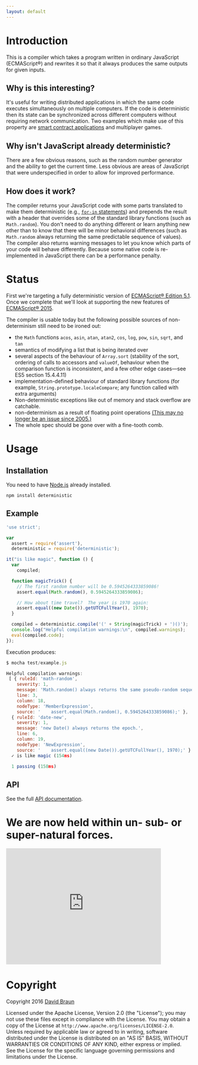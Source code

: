 ```yaml
---
layout: default
---
```

# Introduction

This is a compiler which takes a program written in ordinary JavaScript (ECMAScript®) and rewrites it so that it always produces the same outputs for given inputs.

## Why is this interesting?

It's useful for writing distributed applications in which the same code executes simultaneously on multiple computers.  If the code is deterministic then its state can be synchronized across different computers without requiring network communication.  Two examples which make use of this property  are [smart contract applications](https://erisindustries.com/) and multiplayer games.

## Why isn't JavaScript already deterministic?

There are a few obvious reasons, such as the random number generator and the ability to get the current time.  Less obvious are areas of JavaScript that were underspecified in order to allow for improved performance.

## How does it work?

The compiler returns your JavaScript code with some parts translated to make them deterministic (e.g., [`for-in` statements](http://www.ecma-international.org/ecma-262/5.1/#sec-12.6.4)) and prepends the result with a header that overrides some of the standard library functions (such as `Math.random`).  You don't need to do anything different or learn anything new other than to know that there will be minor behavioral differences (such as `Math.random` always returning the same predictable sequence of values).  The compiler also returns warning messages to let you know which parts of your code will behave differently.  Because some native code is re-implemented in JavaScript there can be a performance penalty.

# Status

First we're targeting a fully deterministic version of [ECMAScript® Edition 5.1](http://www.ecma-international.org/ecma-262/5.1/).  Once we complete that we'll look at supporting the new features of [ECMAScript® 2015](http://www.ecma-international.org/ecma-262/6.0/index.html).

The compiler is usable today but the following possible sources of non-determinism still need to be ironed out:

* the `Math` functions `acos`, `asin`, `atan`, `atan2`, `cos`, `log`, `pow`, `sin`, `sqrt`, and `tan`
* semantics of modifying a list that is being iterated over
* several aspects of the behaviour of `Array.sort` (stability of the sort, ordering of calls to accessors and `valueOf`, behaviour when the comparison function is inconsistent, and a few other edge cases—see ES5 section 15.4.4.11)
* implementation-defined behaviour of standard library functions (for example, `String.prototype.localeCompare`; any function called with extra arguments)
* Non-deterministic exceptions like out of memory and stack overflow are catchable.
* non-determinism as a result of floating point operations [(This may no longer be an issue since 2005.)](http://stackoverflow.com/questions/3206101/extended-80-bit-double-floating-point-in-x87-not-sse2-we-dont-miss-it)
* The whole spec should be gone over with a fine-tooth comb.

# Usage

## Installation

You need to have [Node.js](https://nodejs.org/en/) already installed.

`npm install deterministic`

## Example

~~~ javascript
'use strict';

var
  assert = require('assert'),
  deterministic = require('deterministic');

it("is like magic", function () {
  var
    compiled;

  function magicTrick() {
    // The first random number will be 0.5945264333859086!
    assert.equal(Math.random(), 0.5945264333859086);

    // How about time travel?  The year is 1970 again:
    assert.equal((new Date()).getUTCFullYear(), 1970);
  }

  compiled = deterministic.compile('(' + String(magicTrick) + ')()');
  console.log("Helpful compilation warnings:\n", compiled.warnings);
  eval(compiled.code);
});
~~~

Execution produces:

~~~ javascript
$ mocha test/example.js 

Helpful compilation warnings:
 [ { ruleId: 'math-random',
    severity: 1,
    message: 'Math.random() always returns the same pseudo-random sequence.',
    line: 3,
    column: 18,
    nodeType: 'MemberExpression',
    source: '    assert.equal(Math.random(), 0.5945264333859086);' },
  { ruleId: 'date-new',
    severity: 1,
    message: 'new Date() always returns the epoch.',
    line: 6,
    column: 19,
    nodeType: 'NewExpression',
    source: '    assert.equal((new Date()).getUTCFullYear(), 1970);' } ]
  ✓ is like magic (154ms)

  1 passing (158ms)
~~~

## API

See the full [API documentation](API).

# We are now held within un- sub- or super-natural forces.

<iframe width="420" height="315" src="https://www.youtube.com/embed/NbInZ5oJ0bc" frameborder="0" allowfullscreen></iframe>

# Copyright

Copyright 2016 [David Braun](http://www.NodeGuy.com/)

Licensed under the Apache License, Version 2.0 (the "License"); you may not use these files except in compliance with the License.  You may obtain a copy of the License at `http://www.apache.org/licenses/LICENSE-2.0`.  Unless required by applicable law or agreed to in writing, software distributed under the License is distributed on an "AS IS" BASIS, WITHOUT WARRANTIES OR CONDITIONS OF ANY KIND, either express or implied.  See the License for the specific language governing permissions and limitations under the License.
